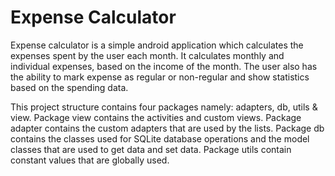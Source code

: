 # Expense Calculator

Expense calculator is a simple android application which calculates the expenses spent by the user each month. It calculates monthly and individual expenses, based on the income of the month. The user also has the ability to mark expense as regular or non-regular and show statistics based on the spending data.

This project structure contains four packages namely: adapters, db, utils & view.
Package view contains the activities and custom views.
Package adapter contains the custom adapters that are used by the lists.
Package db contains the classes used for  SQLite database operations and the model classes that are used to get data and set data.
Package utils contain constant values that are globally used.
